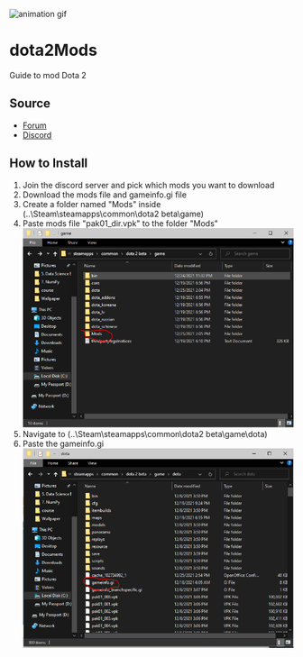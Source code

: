 ![animation gif](animation.gif)

# dota2Mods
Guide to mod Dota 2

## Source
* [Forum](https://dota2shadymod.forumcommunity.net/)
* [Discord](https://discord.gg/ETPQ7rY)

## How to Install
1. Join the discord server and pick which mods you want to download
2. Download the mods file and gameinfo.gi file
4. Create a folder named "Mods" inside (..\Steam\steamapps\common\dota2 beta\game\)
5. Paste mods file "pak01_dir.vpk" to the folder "Mods"
![mods picture](mods.PNG)
6. Navigate to (..\Steam\steamapps\common\dota2 beta\game\dota\) 
7. Paste the gameinfo.gi
![gameinfo picture](gameinfo.PNG)




